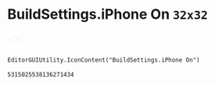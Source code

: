 # BuildSettings.iPhone On `32x32`
<img src="/img/BuildSettings.iPhone%20On.png" width=32 height=32>

``` CSharp
EditorGUIUtility.IconContent("BuildSettings.iPhone On")
```
```
5315025538136271434
```
